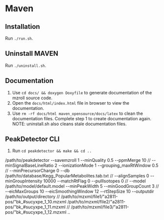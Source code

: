 Maven
=====

## Installation
Run `./run.sh`.

## Uninstall MAVEN
Run  `./uninstall.sh`.

## Documentation
1. Use `cd docs/ && doxygen Doxyfile` to generate documentation of the mzroll source code.
2. Open the `docs/html/index.html` file in browser to view the documentation.
3. Use `rm -rf docs/html maven_opensource/docs/latex` to clean the documentation files. Complete step 1 to create documentation again.
  NOTE: uninstall.sh also cleans stale documentation files.

## PeakDetector CLI

1. Run `cd peakdetector && make && cd ..`

/path/to/peakdetector --savemzroll 1 --minQuality 0.5 --ppmMerge 10 //
--minSignalBaseLineRatio 2 --ionizationMode 1 --grouping_maxRtWindow 0.5 //
--minPrecursorCharge 0 --db /path/to/database/Kegg_PopularMetabolites.tab.txt //
--alignSamples 0 --minGroupIntensity 10000 --matchRtFlag 0 --pullIsotopes 0 //
--model /path/to/model/default.model --minPeakWidth 5 --minGoodGroupCount 3 //
--eicMaxGroups 10 --eicSmoothingWindow 12 --rtStepSize 10 --outputdir /path/to/output/directory //
/path/to/mzxml/file1/"a2811-pos/"bk_#sucyxpe_1_10.mzxml /path/to/mzxml/file2/"a2811-pos/"bk_#sucyxpe_1_11.mzxml //
/path/to/mzxml/file3/"a2811-pos/"bk_#sucyxpe_1_12.mzxml ..
